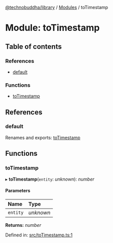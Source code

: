 [@technobuddha/library](../../README.md) / [Modules](../Modules.md) / toTimestamp

# Module: toTimestamp

## Table of contents

### References

- [default](totimestamp.md#default)

### Functions

- [toTimestamp](totimestamp.md#totimestamp)

## References

### default

Renames and exports: [toTimestamp](totimestamp.md#totimestamp)

## Functions

### toTimestamp

▸ **toTimestamp**(`entity`: *unknown*): *number*

#### Parameters

| Name | Type |
| :------ | :------ |
| `entity` | *unknown* |

**Returns:** *number*

Defined in: [src/toTimestamp.ts:1](https://github.com/technobuddha/hill.software/blob/65b5e5d/packages/library/src/toTimestamp.ts#L1)
